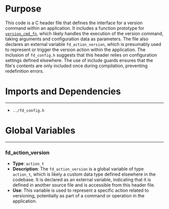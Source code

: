 # Purpose
This code is a C header file that defines the interface for a version command within an application. It includes a function prototype for [`version_cmd_fn`](#version_cmd_fn), which likely handles the execution of the version command, taking arguments and configuration data as parameters. The file also declares an external variable `fd_action_version`, which is presumably used to represent or trigger the version action within the application. The inclusion of `fd_config.h` suggests that this header relies on configuration settings defined elsewhere. The use of include guards ensures that the file's contents are only included once during compilation, preventing redefinition errors.
# Imports and Dependencies

---
- `../fd_config.h`


# Global Variables

---
### fd\_action\_version
- **Type**: `action_t`
- **Description**: The `fd_action_version` is a global variable of type `action_t`, which is likely a custom data type defined elsewhere in the codebase. It is declared as an external variable, indicating that it is defined in another source file and is accessible from this header file.
- **Use**: This variable is used to represent a specific action related to versioning, potentially as part of a command or operation in the application.


